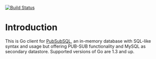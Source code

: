 [![Build Status](https://travis-ci.org/pubsubsql/client.svg?branch=master)](https://travis-ci.org/pubsubsql/client)

# Introduction

This is Go client for [PubSubSQL](https://github.com/pubsubsql/pubsubsql), an in-memory database with SQL-like syntax and usage but offering PUB-SUB functionality and MySQL as secondary datastore.
Supported versions of Go are 1.3 and up.
